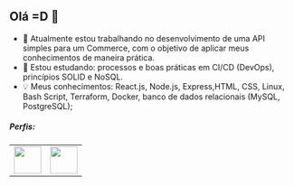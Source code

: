 ## Olá =D 👋

- 🔭 Atualmente estou trabalhando no desenvolvimento de uma API simples para um Commerce, com o objetivo de aplicar meus conhecimentos de maneira prática.
- 🌱 Estou estudando: processos e boas práticas em CI/CD (DevOps), princípios SOLID e NoSQL.
- 💡 Meus conhecimentos: React.js, Node.js, Express,HTML, CSS, Linux, Bash Script, Terraform, Docker, banco de dados relacionais (MySQL, PostgreSQL);


##### Perfis:

<table border="0">
  <tr>
    <td valign="top">
     <a href="https://linkedin.com/in/gustavo-sm" target="_blank"> <img src="https://raw.githubusercontent.com/gus-sm/gus-sm-profile/master/linkedin_logo.png" width="48" heigth="48"/> </a>
    </td>
    <a href="https://raw.githubusercontent.com/gus-sm/gus-sm-profile/master/HackerRank-Icon.jpg" target="_blank"> <td valign="top"><img src="https://raw.githubusercontent.com/gus-sm/gus-sm-profile/master/HackerRank-Icon.jpg" width="48" heigth="48"/></a>
      </td>
  </tr>
</table>

